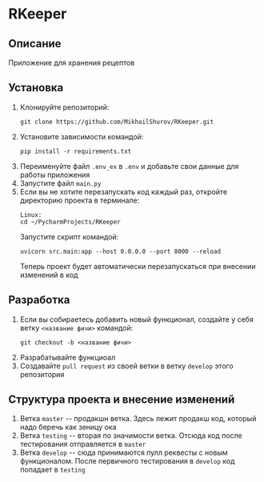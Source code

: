 # RKeeper

## Описание

Приложение для хранения рецептов

## Установка

1. Клонируйте репозиторий:
   ``````
   git clone https://github.com/MikhailShurov/RKeeper.git
   ``````
2. Установите зависимости командой:
   ``````
   pip install -r requirements.txt
   ``````
3. Переименуйте файл ```.env_ex``` в ```.env``` и добавьте свои данные для работы приложения
4. Запустите файл ```main.py```
5. Если вы не хотите перезапускать код каждый раз, откройте директорию проекта в терминале:
   ``````
   Linux:
   cd ~/PycharmProjects/RKeeper
   ``````
   Запустите скрипт командой:
   ``````
   uvicorn src.main:app --host 0.0.0.0 --port 8000 --reload
   ``````
   Теперь проект будет автоматически перезапускаться при внесении изменений в код

## Разработка

1. Если вы собираетесь добавить новый функционал, создайте у себя ветку ```<название фичи>``` командой:
   ``````
   git checkout -b <название фичи>
   ``````
2. Разрабатывайте функциоал
3. Создавайте ```pull request``` из своей ветки в ветку ```develop``` этого репозитория

## Структура проекта и внесение изменений

1. Ветка ```master``` -- продакшн ветка. Здесь лежит продакш код, который надо беречь как зеницу ока
2. Ветка ```testing``` -- вторая по значимости ветка. Отсюда код после тестирования отправляется в ```master```
3. Ветка ```develop``` -- сюда принимаются пулл реквесты с новым функционалом. После первичного тестирования в ```develop``` код попадает в ```testing```

